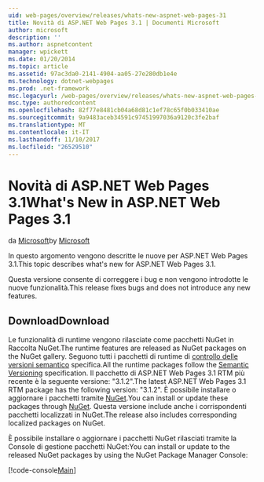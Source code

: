 ```yaml
---
uid: web-pages/overview/releases/whats-new-aspnet-web-pages-31
title: Novità di ASP.NET Web Pages 3.1 | Documenti Microsoft
author: microsoft
description: ''
ms.author: aspnetcontent
manager: wpickett
ms.date: 01/20/2014
ms.topic: article
ms.assetid: 97ac3da0-2141-4904-aa05-27e280db1e4e
ms.technology: dotnet-webpages
ms.prod: .net-framework
msc.legacyurl: /web-pages/overview/releases/whats-new-aspnet-web-pages-31
msc.type: authoredcontent
ms.openlocfilehash: 82f77e8481cb04a68d81c1ef78c65f0b033410ae
ms.sourcegitcommit: 9a9483aceb34591c97451997036a9120c3fe2baf
ms.translationtype: MT
ms.contentlocale: it-IT
ms.lasthandoff: 11/10/2017
ms.locfileid: "26529510"
---
```

<a name="whats-new-in-aspnet-web-pages-31"></a><span data-ttu-id="e6a7f-102">Novità di ASP.NET Web Pages 3.1</span><span class="sxs-lookup"><span data-stu-id="e6a7f-102">What's New in ASP.NET Web Pages 3.1</span></span>
====================
<span data-ttu-id="e6a7f-103">da [Microsoft](https://github.com/microsoft)</span><span class="sxs-lookup"><span data-stu-id="e6a7f-103">by [Microsoft](https://github.com/microsoft)</span></span>

<span data-ttu-id="e6a7f-104">In questo argomento vengono descritte le nuove per ASP.NET Web Pages 3.1.</span><span class="sxs-lookup"><span data-stu-id="e6a7f-104">This topic describes what's new for ASP.NET Web Pages 3.1.</span></span>

<span data-ttu-id="e6a7f-105">Questa versione consente di correggere i bug e non vengono introdotte le nuove funzionalità.</span><span class="sxs-lookup"><span data-stu-id="e6a7f-105">This release fixes bugs and does not introduce any new features.</span></span>

<a id="download"></a>
## <a name="download"></a><span data-ttu-id="e6a7f-106">Download</span><span class="sxs-lookup"><span data-stu-id="e6a7f-106">Download</span></span>

<span data-ttu-id="e6a7f-107">Le funzionalità di runtime vengono rilasciate come pacchetti NuGet in Raccolta NuGet.</span><span class="sxs-lookup"><span data-stu-id="e6a7f-107">The runtime features are released as NuGet packages on the NuGet gallery.</span></span> <span data-ttu-id="e6a7f-108">Seguono tutti i pacchetti di runtime di [controllo delle versioni semantico](http://semver.org/) specifica.</span><span class="sxs-lookup"><span data-stu-id="e6a7f-108">All the runtime packages follow the [Semantic Versioning](http://semver.org/) specification.</span></span> <span data-ttu-id="e6a7f-109">Il pacchetto di ASP.NET Web Pages 3.1 RTM più recente è la seguente versione: "3.1.2".</span><span class="sxs-lookup"><span data-stu-id="e6a7f-109">The latest ASP.NET Web Pages 3.1 RTM package has the following version: "3.1.2".</span></span> <span data-ttu-id="e6a7f-110">È possibile installare o aggiornare i pacchetti tramite [NuGet](http://www.nuget.org/packages/Microsoft.AspNet.WebPages/).</span><span class="sxs-lookup"><span data-stu-id="e6a7f-110">You can install or update these packages through [NuGet](http://www.nuget.org/packages/Microsoft.AspNet.WebPages/).</span></span> <span data-ttu-id="e6a7f-111">Questa versione include anche i corrispondenti pacchetti localizzati in NuGet.</span><span class="sxs-lookup"><span data-stu-id="e6a7f-111">The release also includes corresponding localized packages on NuGet.</span></span>

<span data-ttu-id="e6a7f-112">È possibile installare o aggiornare i pacchetti NuGet rilasciati tramite la Console di gestione pacchetti NuGet:</span><span class="sxs-lookup"><span data-stu-id="e6a7f-112">You can install or update to the released NuGet packages by using the NuGet Package Manager Console:</span></span>

[!code-console[Main](whats-new-aspnet-web-pages-31/samples/sample1.cmd)]

